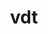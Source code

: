 ---
title: "vdt"
layout: cache
categories: [package, develop]
meta: {"compilers": ["gcc@=11.4.0"], "num_specs": 7, "num_specs_by_stack": {"hep": 7, "root": 7}, "oss": ["ubuntu22.04"], "platforms": ["linux"], "stacks": ["hep", "root"], "targets": ["x86_64_v3"], "versions": ["0.4.4"]}
spec_details: [{"compiler": "gcc@=11.4.0", "hash": "4xd7x4a6viefq3ny4o46jejc4meekfpt", "os": "ubuntu22.04", "platform": "linux", "size": "-", "stacks": ["hep", "root"], "target": "x86_64_v3", "variants": ["build_system=cmake", "build_type=Release", "generator=make", "~ipo", "~preload"], "versions": ["0.4.4"]}, {"compiler": "gcc@=11.4.0", "hash": "apao3piesv4o6tgzlfwguwutl343fskx", "os": "ubuntu22.04", "platform": "linux", "size": "-", "stacks": ["hep", "root"], "target": "x86_64_v3", "variants": ["build_system=cmake", "build_type=Release", "generator=make", "~ipo", "~preload"], "versions": ["0.4.4"]}, {"compiler": "gcc@=11.4.0", "hash": "c6233pdbgnfytfbysnpqx6m2uwjq4r3n", "os": "ubuntu22.04", "platform": "linux", "size": "-", "stacks": ["hep", "root"], "target": "x86_64_v3", "variants": ["build_system=cmake", "build_type=Release", "generator=make", "~ipo", "~preload"], "versions": ["0.4.4"]}, {"compiler": "gcc@=11.4.0", "hash": "cswac5uuu2oakq4oahsxpw4bqzldwnt6", "os": "ubuntu22.04", "platform": "linux", "size": "-", "stacks": ["hep", "root"], "target": "x86_64_v3", "variants": ["build_system=cmake", "build_type=Release", "generator=make", "~ipo", "~preload"], "versions": ["0.4.4"]}, {"compiler": "gcc@=11.4.0", "hash": "lp45wyo7wfkxujyqkkdzzdsg3cmfempz", "os": "ubuntu22.04", "platform": "linux", "size": "-", "stacks": ["hep", "root"], "target": "x86_64_v3", "variants": ["build_system=cmake", "build_type=Release", "generator=make", "~ipo", "~preload"], "versions": ["0.4.4"]}, {"compiler": "gcc@=11.4.0", "hash": "syz2wd3fgb5g6lktsvfymlatxp7j5kj2", "os": "ubuntu22.04", "platform": "linux", "size": "-", "stacks": ["hep", "root"], "target": "x86_64_v3", "variants": ["build_system=cmake", "build_type=Release", "generator=make", "~ipo", "~preload"], "versions": ["0.4.4"]}, {"compiler": "gcc@=11.4.0", "hash": "ywzwdplxynwg66m7hbrif5bodqofdsbu", "os": "ubuntu22.04", "platform": "linux", "size": "-", "stacks": ["hep", "root"], "target": "x86_64_v3", "variants": ["build_system=cmake", "build_type=Release", "generator=make", "~ipo", "~preload"], "versions": ["0.4.4"]}]
---